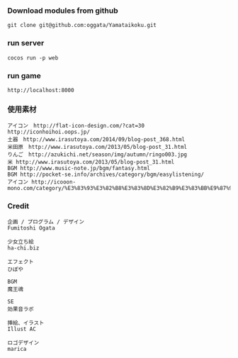 ### Download modules from github ###
    git clone git@github.com:oggata/Yamataikoku.git

### run server ###
    cocos run -p web

### run game ###
    http://localhost:8000

### 使用素材 ###

	アイコン　http://flat-icon-design.com/?cat=30
	http://iconhoihoi.oops.jp/
	土器　http://www.irasutoya.com/2014/09/blog-post_368.html
	米田原　http://www.irasutoya.com/2013/05/blog-post_31.html
	りんご　http://azukichi.net/season/img/autumn/ringo003.jpg
	米 http://www.irasutoya.com/2013/05/blog-post_31.html
	BGM http://www.music-note.jp/bgm/fantasy.html
	BGM http://pocket-se.info/archives/category/bgm/easylistening/
	アイコン http://icooon-mono.com/category/%E3%83%93%E3%82%B8%E3%83%8D%E3%82%B9%E3%83%BB%E9%87%91%E8%9E%8D/page/2

### Credit

	企画 / プログラム / デザイン
	Fumitoshi Ogata

	少女立ち絵
	ha-chi.biz

	エフェクト
	ひぽや

	BGM
	魔王魂

	SE
	効果音ラボ	

	挿絵、イラスト
	Illust AC

	ロゴデザイン
	marica








